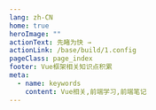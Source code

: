 ```yaml
---
lang: zh-CN
home: true
heroImage: ""
actionText: 先睹为快 →
actionLink: /base/build/1.config
pageClass: page_index
footer: Vue框架相关知识点积累
meta:
  - name: keywords
    content: Vue相关,前端学习,前端笔记
---
```


<template>
    <div class="cont">
        <div id="large-header" class="large-header">
        </div>
        <mindmap v-model="data" height="1000"></mindmap>
    </div>
</template>

<script>
import mindmap from '@hellowuxin/mindmap'

export default {
  name: 'App',
  components: {
    mindmap
  },
  data: () => ({
    data: [
      {
        name:"Vue",
        children:
          [
            {
              name:"基础知识",
              children:[
                  {name:"构建基础篇", children: []},
                  {name:"开发技巧", children: []}
              ]
            },
            {
              name:"高级知识",
              children:[
                  {name:"vue组件精讲", children: []}
              ]
            },
            {
              name:"源码知识",
              children:[
                  {name:"Vue源码解析", children: []},
                  {name:"Element源码解析", children: []}
              ]
            }
          ]
      }
    ]
  })
}
</script>
